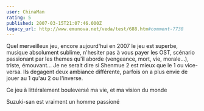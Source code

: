 ```yaml
---
user: ChinaMan
rating: 5
published: 2007-03-15T21:07:46.000Z
legacy_url: http://www.emunova.net/veda/test/688.htm#comment-7738
---
```

Quel merveilleux jeu, encore aujourd'hui en 2007 le jeu est superbe, musique absolument sublime, n'hesiter pas à vous payer les OST, scénario passionant par les themes qu'il aborde (vengeance, mort, vie, morale...), triste, émouvant... Je ne serait dire si Shenmue 2 est mieux que le 1 ou vice-versa. Ils degagent deux ambiance différente, parfois on a plus envie de jouer au 1 qu'au 2 ou l'inverse.


Ce jeu à littéralement bouleversé ma vie, et ma vision du monde

Suzuki-san est vraiment un homme passioné